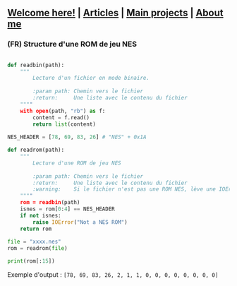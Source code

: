 ## [Welcome here!](https://vpenando.github.io) | [Articles](https://vpenando.github.io/articles.html) | [Main projects](https://vpenando.github.io/projects.html) | [About me](https://vpenando.github.io/about.html)

### (FR) Structure d'une ROM de jeu NES


```py

def readbin(path):
    """
        Lecture d'un fichier en mode binaire.
	
        :param path: Chemin vers le fichier
        :return:     Une liste avec le contenu du fichier
    """"
    with open(path, "rb") as f:
        content = f.read()
        return list(content)
	
NES_HEADER = [78, 69, 83, 26] # "NES" + 0x1A

def readrom(path):
    """
        Lecture d'une ROM de jeu NES
	
        :param path: Chemin vers le fichier
        :return:     Une liste avec le contenu du fichier
        :warning:    Si le fichier n'est pas une ROM NES, lève une IOError
    """"
    rom = readbin(path)
    isnes = rom[0:4] == NES_HEADER
    if not isnes:
    	raise IOError("Not a NES ROM")
    return rom
    
file = "xxxx.nes"
rom = readrom(file)

print(rom[:15])
```

Exemple d'output : `[78, 69, 83, 26, 2, 1, 1, 0, 0, 0, 0, 0, 0, 0, 0]`
